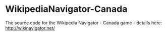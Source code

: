 # WikipediaNavigator-Canada
The source code for the Wikipedia Navigator - Canada game - details here: http://wikinavigator.net/

